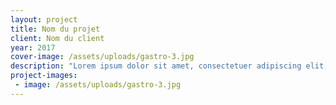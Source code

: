 ```yaml
---
layout: project
title: Nom du projet
client: Nom du client
year: 2017
cover-image: /assets/uploads/gastro-3.jpg
description: "Lorem ipsum dolor sit amet, consectetuer adipiscing elit, sed diam nonummy nibh euismod tincidunt ut laoreet dolore magna aliquam erat volutpat. Ut wisi enim ad minim veniam, quis nostrud exerci tation ullamcorper suscipit lobortis nisl ut aliquip ex ea commodo consequat."
project-images:
 - image: /assets/uploads/gastro-3.jpg
---
```

